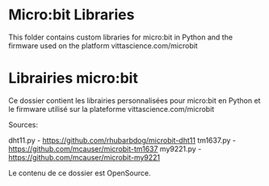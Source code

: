 # Micro:bit Libraries
This folder contains custom libraries for micro:bit in Python and the firmware used on the platform vittascience.com/microbit

# Librairies micro:bit
Ce dossier contient les librairies personnalisées pour micro:bit en Python et le firmware utilisé sur la plateforme vittascience.com/microbit

Sources:

dht11.py - https://github.com/rhubarbdog/microbit-dht11
tm1637.py - https://github.com/mcauser/microbit-tm1637
my9221.py - https://github.com/mcauser/microbit-my9221

Le contenu de ce dossier est OpenSource.
